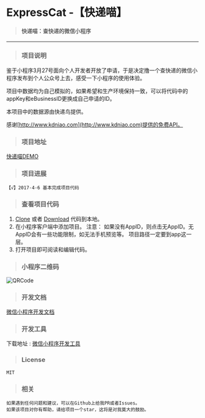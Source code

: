 ExpressCat -【快递喵】
==================

>#### 快递喵：查快递的微信小程序 

------

>### 项目说明

鉴于小程序3月27号面向个人开发者开放了申请，于是决定撸一个查快递的微信小程序发布到个人公众号上去，感受一下小程序的使用体验。

项目中数据均为自己模拟的，如果希望和生产环境保持一致，可以将代码中的appKey和eBusinessID更换成自己申请的ID。

本项目中的数据源由快递鸟提供。

感谢[http://www.kdniao.com](http://www.kdniao.com)提供的免费API。

>### 项目地址

[快递喵DEMO](https://github.com/hicoldcat/ExpressCat)

>### 项目进展

	【√】2017-4-6 基本完成项目代码

>### 查看项目代码

1. [Clone](https://github.com/hicoldcat/ExpressCat.git) 或者 [Download](https://github.com/hicoldcat/ExpressCat/archive/master.zip) 代码到本地。
2. 在小程序客户端中添加项目。
    注意：
    	如果没有AppID，则点击无AppID。无AppID会有一些功能限制，如无法手机预览等。
        项目路径一定要到app这一层。
3. 打开项目即可阅读和编辑代码。

>### 小程序二维码

![QRCode](https://raw.githubusercontent.com/hicoldcat/ExpressCat/master/assest/gh_e9e6a84e8c88_258.jpg)

>### 开发文档 

[微信小程序开发文档](https://mp.weixin.qq.com/debug/wxadoc/dev/)

>### 开发工具 

下载地址 : [微信小程序开发工具](https://mp.weixin.qq.com/debug/wxadoc/dev/devtools/download.html)

>### License

	MIT

>### 相关

    如果遇到任何问题和建议，可以在Github上给我PR或者Issues。
    如果该项目对你有帮助，请给项目一个star，这将是对我莫大的鼓励。